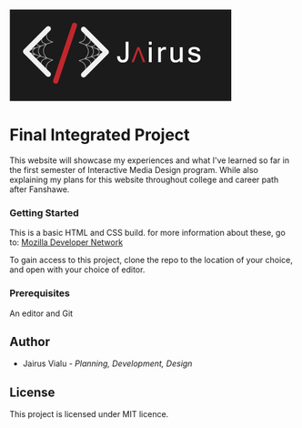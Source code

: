 ![My logo](images/readme_img.jpg)

# Final Integrated Project

This website will showcase my experiences and what I've learned so far in the first semester of Interactive Media Design program. While also explaining my plans for this website throughout college and career path after Fanshawe.

### Getting Started
This is a basic HTML and CSS build. for more information about these, go to: [Mozilla Developer Network](https://developer.mozilla.org/en-US/docs/Learn)

To gain access to this project, clone the repo to the location of your choice, and open with your choice of editor.

### Prerequisites
An editor and Git

## Author
+ Jairus Vialu - *Planning, Development, Design*

## License
This project is licensed under MIT licence.


